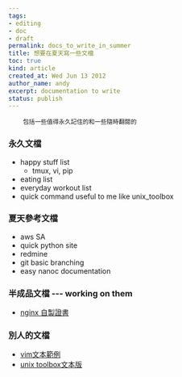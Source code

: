 ```yaml
---
tags:
- editing
- doc
- draft
permalink: docs_to_write_in_summer
title: 想要在夏天寫一些文檔
toc: true
kind: article
created_at: Wed Jun 13 2012
author_name: andy
excerpt: documentation to write
status: publish
---
```


        包括一些值得永久記住的和一些隨時翻閱的


### 永久文檔

  * happy stuff list
    - tmux, vi, pip
  * eating list
  * everyday workout list
  * quick command useful to me like unix_toolbox

### 夏天參考文檔

  * aws SA
  * quick python site
  * redmine 
  * git basic branching
  * easy nanoc documentation


### 半成品文檔 --- working on them
 

  * [nginx 自製證書][nginx]

### 別人的文檔

  * [vim文本範例][vim]
  * [unix toolbox文本版][unixtool]


        
[nginx]: /files/txt/d/nginx_self_certificate.txt        "Nginx self signed cert"
[vim]:  /files/txt/cc/vim_doc_sample_command-t.txt  "vim documentation as an example"
[unixtool]: /files/txt/cc/unixtoolbox.txt        "unix toolbox"
